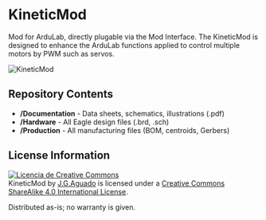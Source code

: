 # KineticMod
Mod for ArduLab, directly plugable via the Mod Interface. The KineticMod is designed to enhance the ArduLab functions applied to control multiple motors by PWM such as servos.

![KineticMod](https://raw.githubusercontent.com/SpaceDIY/KineticMod/master/Documentation/KineticMod.png)

Repository Contents
-------------------
* **/Documentation** - Data sheets, schematics, illustrations (.pdf)
* **/Hardware** - All Eagle design files (.brd, .sch)
* **/Production** - All manufacturing files (BOM, centroids, Gerbers)

License Information
-------------------
<a rel="license" href="http://creativecommons.org/licenses/by-nc/4.0/"><img alt="Licencia de Creative Commons" style="border-width:0" src="https://i.creativecommons.org/l/by-nc/4.0/88x31.png" /></a><br /><span xmlns:dct="http://purl.org/dc/terms/" property="dct:title">KineticMod</span> by <a xmlns:cc="http://creativecommons.org/ns#" href="https://github.com/SpaceDIY/KineticMod" property="cc:attributionName" rel="cc:attributionURL">J.G.Aguado</a> is licensed under a <a rel="license" href="http://creativecommons.org/licenses/by-nc/4.0/">Creative Commons ShareAlike 4.0 International License</a>.

Distributed as-is; no warranty is given.
